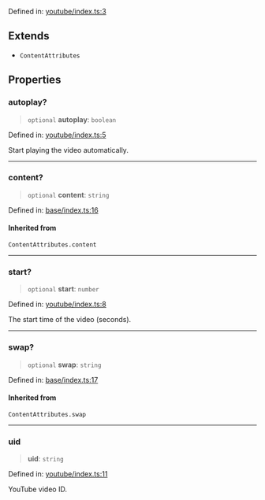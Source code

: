 Defined in: [youtube/index.ts:3](https://github.com/rossrobino/components/blob/main/packages/drab/src/youtube/index.ts#L3)

## Extends

- `ContentAttributes`

## Properties

<a id="autoplay"></a>

### autoplay?

> `optional` **autoplay**: `boolean`

Defined in: [youtube/index.ts:5](https://github.com/rossrobino/components/blob/main/packages/drab/src/youtube/index.ts#L5)

Start playing the video automatically.

---

<a id="content"></a>

### content?

> `optional` **content**: `string`

Defined in: [base/index.ts:16](https://github.com/rossrobino/components/blob/main/packages/drab/src/base/index.ts#L16)

#### Inherited from

`ContentAttributes.content`

---

<a id="start"></a>

### start?

> `optional` **start**: `number`

Defined in: [youtube/index.ts:8](https://github.com/rossrobino/components/blob/main/packages/drab/src/youtube/index.ts#L8)

The start time of the video (seconds).

---

<a id="swap"></a>

### swap?

> `optional` **swap**: `string`

Defined in: [base/index.ts:17](https://github.com/rossrobino/components/blob/main/packages/drab/src/base/index.ts#L17)

#### Inherited from

`ContentAttributes.swap`

---

<a id="uid"></a>

### uid

> **uid**: `string`

Defined in: [youtube/index.ts:11](https://github.com/rossrobino/components/blob/main/packages/drab/src/youtube/index.ts#L11)

YouTube video ID.
